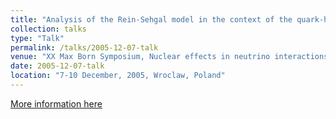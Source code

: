 ```yaml
---
title: "Analysis of the Rein-Sehgal model in the context of the quark-hadron duality"
collection: talks
type: "Talk"
permalink: /talks/2005-12-07-talk
venue: "XX Max Born Symposium, Nuclear effects in neutrino interactions"
date: 2005-12-07-talk
location: "7-10 December, 2005, Wroclaw, Poland"
---
```


[More information here](http://wng.ift.uni.wroc.pl/mb20/index.html) 
